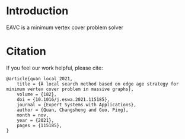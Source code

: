 # Introduction
EAVC is a minimum vertex cover problem solver

# Citation

If you feel our work helpful, please cite:

```
@article{quan_local_2021,
	title = {A local search method based on edge age strategy for minimum vertex cover problem in massive graphs},
	volume = {182},
	doi = {10.1016/j.eswa.2021.115185},
	journal = {Expert Systems with Applications},
	author = {Quan, Changsheng and Guo, Ping},
	month = nov,
	year = {2021},
	pages = {115185},
}
```

